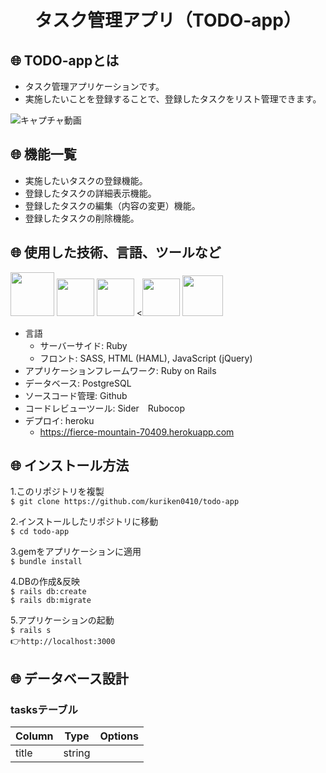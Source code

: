 <h1 align="center">タスク管理アプリ（TODO-app）</h1>

## :globe_with_meridians: TODO-appとは
- タスク管理アプリケーションです。
- 実施したいことを登録することで、登録したタスクをリスト管理できます。

![キャプチャ動画](https://i.gyazo.com/e694393c1e8bc3587e10a13e8ebf5155.gif)

## :globe_with_meridians: 機能一覧
- 実施したいタスクの登録機能。
- 登録したタスクの詳細表示機能。
- 登録したタスクの編集（内容の変更）機能。
- 登録したタスクの削除機能。

## :globe_with_meridians: 使用した技術、言語、ツールなど
<a><img src="https://user-images.githubusercontent.com/39142850/71774533-1ddf1780-2fb4-11ea-8560-753bed352838.png" width="70px;" /></a> <!-- rubyのロゴ -->
<a><img src="https://user-images.githubusercontent.com/39142850/71774548-731b2900-2fb4-11ea-99ba-565546c5acb4.png" height="60px;" /></a> <!-- RubyOnRailsのロゴ -->
<a><img src="https://user-images.githubusercontent.com/39142850/71774618-b32edb80-2fb5-11ea-9050-d5929a49e9a5.png" height="60px;" /></a> <!-- Hamlのロゴ -->
<a><<img src="https://user-images.githubusercontent.com/39142850/71774644-115bbe80-2fb6-11ea-822c-568eabde5228.png" height="60px" /></a> <!-- Scssのロゴ -->
<a><img src="https://user-images.githubusercontent.com/39142850/71774768-d064a980-2fb7-11ea-88ad-4562c59470ae.png" height="65px;" /></a> <!-- jQueryのロゴ -->

- 言語
    - サーバーサイド: Ruby
    - フロント: SASS, HTML (HAML), JavaScript (jQuery)
- アプリケーションフレームワーク: Ruby on Rails
- データベース: PostgreSQL
- ソースコード管理: Github
- コードレビューツール: Sider　Rubocop
- デプロイ: heroku 
    - https://fierce-mountain-70409.herokuapp.com

## :globe_with_meridians: インストール方法
1.このリポジトリを複製<br>
`$ git clone https://github.com/kuriken0410/todo-app`

2.インストールしたリポジトリに移動<br>
`$ cd todo-app`

3.gemをアプリケーションに適用<br>
`$ bundle install`<br>

4.DBの作成&反映<br>
`$ rails db:create`<br>
`$ rails db:migrate`<br>

5.アプリケーションの起動<br>
`$ rails s`<br>
:point_right:`http://localhost:3000`

## :globe_with_meridians: データベース設計
### tasksテーブル
|Column|Type|Options|
|------|----|-------|
|title|string||
